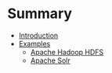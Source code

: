 # Summary

* [Introduction](README.md)
* [Examples](examples/README.md)
   * [Apache Hadoop HDFS](examples/apache_hadoop_hdfs.md)
   * [Apache Solr](examples/apache_solr.md)

